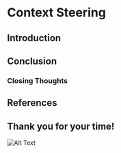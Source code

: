 # Context Steering
## Introduction




## Conclusion


### Closing Thoughts

## References

## Thank you for your time!

![Alt Text](https://c.tenor.com/WjoUFaID8ScAAAAC/cat-cute.gif)

